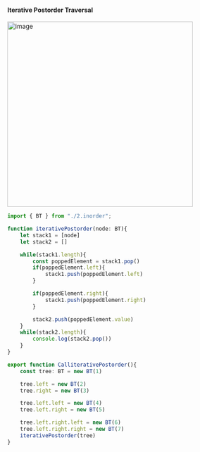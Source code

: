 #### Iterative Postorder Traversal

<img width="421" alt="image" src="https://github.com/user-attachments/assets/a218d941-ce31-4d39-8a5e-0ee22317acc3" />

```ts
import { BT } from "./2.inorder";

function iterativePostorder(node: BT){
    let stack1 = [node]
    let stack2 = []

    while(stack1.length){
        const poppedElement = stack1.pop()
        if(poppedElement.left){
            stack1.push(poppedElement.left)
        }

        if(poppedElement.right){
            stack1.push(poppedElement.right)
        }

        stack2.push(poppedElement.value)
    }
    while(stack2.length){
        console.log(stack2.pop())
    }
}

export function CalliterativePostorder(){
    const tree: BT = new BT(1)

    tree.left = new BT(2)
    tree.right = new BT(3)

    tree.left.left = new BT(4)
    tree.left.right = new BT(5)

    tree.left.right.left = new BT(6)
    tree.left.right.right = new BT(7)
    iterativePostorder(tree)
}




```
